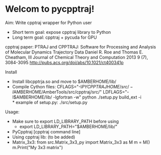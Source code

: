 Welcom to pycpptraj!
====================

Aim: Write cpptraj wrapper for Python user
+ Short term goal: expose cpptraj library to Python
+ Long term goal: cpptraj + pycuda for GPU

cpptraj paper: 
PTRAJ and CPPTRAJ: Software for Processing and Analysis of Molecular Dynamics Trajectory Data
Daniel R. Roe and Thomas E. Cheatham, III
Journal of Chemical Theory and Computation 2013 9 (7), 3084-3095
http://pubs.acs.org/doi/abs/10.1021/ct400341p

Install
+ Install libcpptrja.so and move to $AMBERHOME/lib/
+ Compile Cython files: CFLAGS="-I$PYCPPTRAJHOME/src/ -I$AMBERHOME/AmberTools/src/cpptraj/src/" LDFLAGS="-I$AMBERHOME/lib/ -lgfortran -w" python ./setup.py build_ext -i  
       * example of setup.py: ./src/setup.py

Usage: 
+ Make sure to export LD_LIBRARY_PATH before using
    + export LD_LIBRARY_PATH="$AMBERHOME/lib/"
+ PyCpptraj [cpptraj command line] 
+ Using cpptraj lib: (to be added)
+ Matrix_3x3:
   from src.Matrix_3x3_py import Matrix_3x3 as M
   m = M()
   m.Print("My 3x3 matrix")

